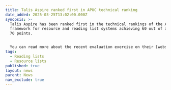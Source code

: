 ```yaml
---
title: Talis Aspire ranked first in APUC technical ranking
date_added: 2025-03-25T13:02:00.000Z
synopsis: >-
  Talis Aspire has been ranked first in the technical rankings of the APUC
  framework for resource and reading list systems achieving 60 out of a possible
  70 points.


  You can read more about the recent evaluation exercise on their [website here](https://www.technologyfromsage.com/talis-aspire-achieves-top-technical-ranking-in-apuc-framework/)
tags:
  - Reading lists
  - Resource lists
published: true
layout: news
parent: News
nav_exclude: true
---
```

